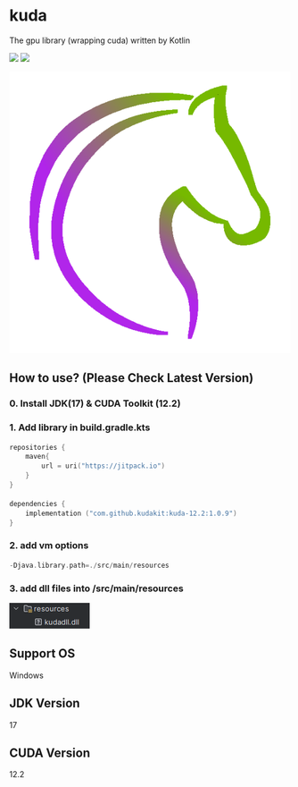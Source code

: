 # kuda
The gpu library (wrapping cuda) written by Kotlin

[![](https://jitpack.io/v/volta2030/kuda.svg)](https://jitpack.io/#volta2030/kuda)
[![](https://jitpack.io/v/volta2030/kuda/month.svg)](https://jitpack.io/#volta2030/kuda)

![kuda_icon.png](src%2Fmain%2Fresources%2Fkuda_icon.png)

## How to use? (Please Check Latest Version)

### 0. Install JDK(17) & CUDA Toolkit (12.2)

### 1. Add library in build.gradle.kts
```kotlin
repositories {
    maven{
        url = uri("https://jitpack.io")
    }
}

dependencies {
    implementation ("com.github.kudakit:kuda-12.2:1.0.9")
}

```

### 2. add vm options

```kotlin
-Djava.library.path=./src/main/resources
```

### 3. add dll files into /src/main/resources

![img.png](img.png)

## Support OS
Windows

## JDK Version
17

## CUDA Version
12.2

